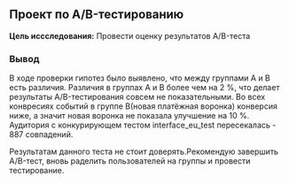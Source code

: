 ## Проект по А/B-тестированию

**Цель иссследования:** Провести оценку результатов A/B-теста

### Вывод

В ходе проверки гипотез было выявлено, что между группами A и B есть различия. Различия в группах А и В более чем на 2 %, что делает результаты А/B-тестирования совсем не показательными. Во всех конвресиях событий в группе B(новая платёжная воронка) конверсия ниже, а значит новая воронка не показала улучшение на 10 %. Аудитория с конкурирующем тестом interface_eu_test пересекалась - 887 совпадений.

Результатам данного теста не стоит доверять.Рекомендую завершить А/B-тест, вновь раделить пользователей на группы и провести тестирование.
